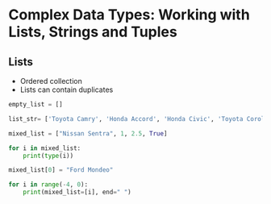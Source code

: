 # Complex Data Types: Working with Lists, Strings and Tuples

## Lists
- Ordered collection
- Lists can contain duplicates


```python
empty_list = []

list_str= ['Toyota Camry', 'Honda Accord', 'Honda Civic', 'Toyota Corolla']

mixed_list = ["Nissan Sentra", 1, 2.5, True]

for i in mixed_list:
    print(type(i))

mixed_list[0] = "Ford Mondeo"

for i in range(-4, 0):
    print(mixed_list=[i], end=" ")


```